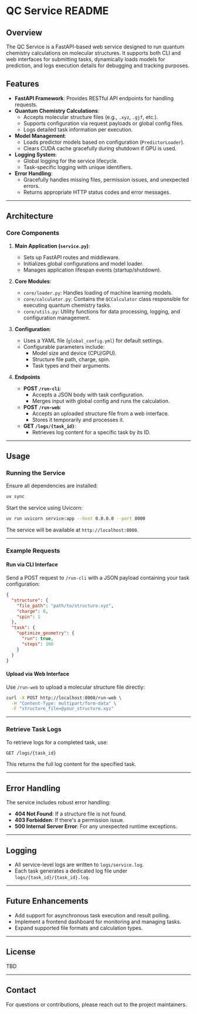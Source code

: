 # QC Service README

## Overview
The QC Service is a FastAPI-based web service designed to run quantum chemistry calculations on molecular structures. It supports both CLI and web interfaces for submitting tasks, dynamically loads models for prediction, and logs execution details for debugging and tracking purposes.

## Features
- **FastAPI Framework**: Provides RESTful API endpoints for handling requests.
- **Quantum Chemistry Calculations**:
  - Accepts molecular structure files (e.g., `.xyz`, `.gjf`, etc.).
  - Supports configuration via request payloads or global config files.
  - Logs detailed task information per execution.
- **Model Management**:
  - Loads predictor models based on configuration (`PredictorLoader`).
  - Clears CUDA cache gracefully during shutdown if GPU is used.
- **Logging System**:
  - Global logging for the service lifecycle.
  - Task-specific logging with unique identifiers.
- **Error Handling**:
  - Gracefully handles missing files, permission issues, and unexpected errors.
  - Returns appropriate HTTP status codes and error messages.

---

## Architecture

### Core Components
1. **Main Application (`service.py`)**:
   - Sets up FastAPI routes and middleware.
   - Initializes global configurations and model loader.
   - Manages application lifespan events (startup/shutdown).

2. **Core Modules**:
   - `core/loader.py`: Handles loading of machine learning models.
   - `core/calculator.py`: Contains the `QCCalculator` class responsible for executing quantum chemistry tasks.
   - `core/utils.py`: Utility functions for data processing, logging, and configuration management.

3. **Configuration**:
   - Uses a YAML file (`global_config.yml`) for default settings.
   - Configurable parameters include:
     - Model size and device (CPU/GPU).
     - Structure file path, charge, spin.
     - Task types and their arguments.

4. **Endpoints**
   - **POST `/run-cli`**:
     - Accepts a JSON body with task configuration.
     - Merges input with global config and runs the calculation.
   - **POST `/run-web`**:
     - Accepts an uploaded structure file from a web interface.
     - Stores it temporarily and processes it.
   - **GET `/logs/{task_id}`**:
     - Retrieves log content for a specific task by its ID.

---

## Usage

### Running the Service
Ensure all dependencies are installed:

```bash
uv sync
```

Start the service using Uvicorn:

```bash
uv run uvicorn service:app --host 0.0.0.0 --port 8000
```

The service will be available at `http://localhost:8000`.

---

### Example Requests

#### Run via CLI Interface
Send a POST request to `/run-cli` with a JSON payload containing your task configuration:

```json
{
  "structure": {
    "file_path": "path/to/structure.xyz",
    "charge": 0,
    "spin": 1
  },
  "task": {
    "optimize_geometry": {
      "run": true,
      "steps": 100
    }
  }
}
```

#### Upload via Web Interface
Use `/run-web` to upload a molecular structure file directly:

```bash
curl -X POST http://localhost:8000/run-web \
  -H "Content-Type: multipart/form-data" \
  -F "structure_file=@your_structure.xyz"
```

---

### Retrieve Task Logs
To retrieve logs for a completed task, use:

```bash
GET /logs/{task_id}
```

This returns the full log content for the specified task.

---

## Error Handling
The service includes robust error handling:
- **404 Not Found**: If a structure file is not found.
- **403 Forbidden**: If there's a permission issue.
- **500 Internal Server Error**: For any unexpected runtime exceptions.

---

## Logging
- All service-level logs are written to `logs/service.log`.
- Each task generates a dedicated log file under `logs/{task_id}/{task_id}.log`.

---

## Future Enhancements
- Add support for asynchronous task execution and result polling.
- Implement a frontend dashboard for monitoring and managing tasks.
- Expand supported file formats and calculation types.

---

## License
TBD

--- 

## Contact
For questions or contributions, please reach out to the project maintainers.